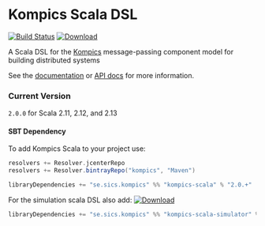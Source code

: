 # Kompics Scala DSL
[![Build Status](https://travis-ci.org/kompics/kompics-scala.svg?branch=master)](https://travis-ci.org/kompics/kompics-scala)
[![Download](https://api.bintray.com/packages/kompics/Maven/kompics-scala/images/download.svg)](https://bintray.com/kompics/Maven/kompics-scala/_latestVersion)

A Scala DSL for the [Kompics](http://kompics.sics.se/) message-passing component model for building distributed systems

See the [documentation](http://kompics.sics.se/current/scala/index.html) or [API docs](https://kompics.github.io/kompics-scala/api/se/sics/kompics/sl/index.html) for more information.

### Current Version
`2.0.0` for Scala 2.11, 2.12, and 2.13

#### SBT Dependency
To add Kompics Scala to your project use:
```scala
resolvers += Resolver.jcenterRepo
resolvers += Resolver.bintrayRepo("kompics", "Maven")

libraryDependencies += "se.sics.kompics" %% "kompics-scala" % "2.0.+"
```

For the simulation scala DSL also add:
[ ![Download](https://api.bintray.com/packages/kompics/Maven/kompics-scala-simulator/images/download.svg) ](https://bintray.com/kompics/Maven/kompics-scala-simulator/_latestVersion)
```scala
libraryDependencies += "se.sics.kompics" %% "kompics-scala-simulator" % "2.0.x" // probably % "test" as well
```
